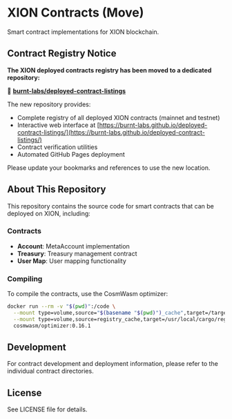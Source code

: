 # XION Contracts (Move)

Smart contract implementations for XION blockchain.

## Contract Registry Notice

**The XION deployed contracts registry has been moved to a dedicated repository:**

🔗 **[burnt-labs/deployed-contract-listings](https://github.com/burnt-labs/deployed-contract-listings)**

The new repository provides:
- Complete registry of all deployed XION contracts (mainnet and testnet)
- Interactive web interface at [https://burnt-labs.github.io/deployed-contract-listings/](https://burnt-labs.github.io/deployed-contract-listings/)
- Contract verification utilities
- Automated GitHub Pages deployment

Please update your bookmarks and references to use the new location.

## About This Repository

This repository contains the source code for smart contracts that can be deployed on XION, including:

### Contracts

- **Account**: MetaAccount implementation
- **Treasury**: Treasury management contract
- **User Map**: User mapping functionality

### Compiling

To compile the contracts, use the CosmWasm optimizer:

```bash
docker run --rm -v "$(pwd)":/code \
  --mount type=volume,source="$(basename "$(pwd)")_cache",target=/target \
  --mount type=volume,source=registry_cache,target=/usr/local/cargo/registry \
  cosmwasm/optimizer:0.16.1
```

## Development

For contract development and deployment information, please refer to the individual contract directories.

## License

See LICENSE file for details.